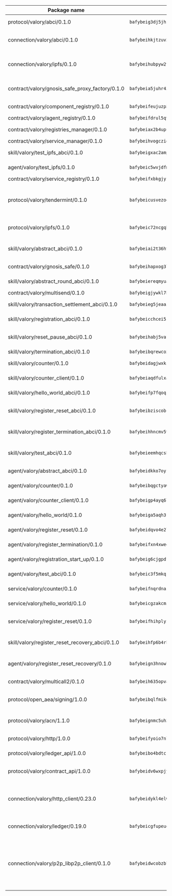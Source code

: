 | Package name                                                  | Package hash                                                  | Description                                                                                                                |
| ------------------------------------------------------------- | ------------------------------------------------------------- | -------------------------------------------------------------------------------------------------------------------------- |
| protocol/valory/abci/0.1.0                                    | `bafybeig3dj5jhsowlvg3t73kgobf6xn4nka7rkttakdb2gwsg5bp7rt7q4` | A protocol for ABCI requests and responses.                                                                                |
| connection/valory/abci/0.1.0                                  | `bafybeihkjtzuv3oaq5olerjwnhf5qg5gsmgdsvg27aaeqeg46ch7mjvggi` | connection to wrap communication with an ABCI server.                                                                      |
| connection/valory/ipfs/0.1.0                                  | `bafybeihubpyw2t3bwncz3l7jt4gf5xvfydwmob463vvgf3ikkhlwxakm3m` | A connection responsible for uploading and downloading files from IPFS.                                                    |
| contract/valory/gnosis_safe_proxy_factory/0.1.0               | `bafybeia5juhr43gwsezhm4bznbh4x62o2puu4rgalf7ddoq7y5xyekyjm4` | Gnosis Safe proxy factory (GnosisSafeProxyFactory) contract                                                                |
| contract/valory/component_registry/0.1.0                      | `bafybeifeujuzp56zzdhyvxitnaakqetcqhbqr2x6jxnhj7ahzm7pb2y7uy` | Component registry contract                                                                                                |
| contract/valory/agent_registry/0.1.0                          | `bafybeifdrul5qvk5hj4ggy63ff3smt6wc4c67srnqxxfpbz3jsgbpuavgy` | Agent registry contract                                                                                                    |
| contract/valory/registries_manager/0.1.0                      | `bafybeiax2b4upu7uiea4otvc5jv3rnmnnb6g2bmb2jkrhqtuyjyylskt6i` | Registries Manager contract                                                                                                |
| contract/valory/service_manager/0.1.0                         | `bafybeihvogcziooqau7n22tejzan2baghjaodkb2u74i3aao7ffomk4aem` | Service Manager contract                                                                                                   |
| skill/valory/test_ipfs_abci/0.1.0                             | `bafybeigxac2amplymhl4en45qynz3ce4gllf6wijkur2svdtnlaefqca64` | IPFS e2e testing application.                                                                                              |
| agent/valory/test_ipfs/0.1.0                                  | `bafybeic5wvjdfmmsag6dwmnidjt7e33a7y6xegfhb2vcwfukpfuitvlj4u` | Agent for testing the ABCI connection.                                                                                     |
| contract/valory/service_registry/0.1.0                        | `bafybeifxbkgjyznz4mk3gltlxqpomrkgbmpjx6cstxfnryjvtyjuqu66ua` | Service Registry contract                                                                                                  |
| protocol/valory/tendermint/0.1.0                              | `bafybeicusvezoqlmyt6iqomcbwaz3xkhk2qf3d56q5zprmj3xdxfy64k54` | A protocol for communication between two AEAs to share tendermint configuration details.                                   |
| protocol/valory/ipfs/0.1.0                                    | `bafybeic72ncgqbzoz2guj4p4yjqulid7mv6yroeh65hxznloamoveeg7hq` | A protocol specification for IPFS requests and responses.                                                                  |
| skill/valory/abstract_abci/0.1.0                              | `bafybeiai2t36ht3blisjneahv5almyfieqokl4auj2n43rj4k5chun2i44` | The abci skill provides a template of an ABCI application.                                                                 |
| contract/valory/gnosis_safe/0.1.0                             | `bafybeihapxog3l3om23nyfasrzq4xfxi3chsvqlc6rws5ivvol35rwdt7m` | Gnosis Safe (GnosisSafeL2) contract                                                                                        |
| skill/valory/abstract_round_abci/0.1.0                        | `bafybeiereqmyuak3ucpjaeadui5jn5z5g5le2xnlc52okeo5pnecsat6p4` | abstract round-based ABCI application                                                                                      |
| contract/valory/multisend/0.1.0                               | `bafybeigjywkl7hydjsrkogob3xebj2ifhqwmfhhxoeyrndzhhxi5u6amey` | MultiSend contract                                                                                                         |
| skill/valory/transaction_settlement_abci/0.1.0                | `bafybeieg5jeaaic3xamhiwq2ux5csyt7aed4d6ecyyrlvdnoh2hasvsgc4` | ABCI application for transaction settlement.                                                                               |
| skill/valory/registration_abci/0.1.0                          | `bafybeicchcei5sdajvfjvkg74sywy6jucnsv44udnjbzallixqfreiaq7q` | ABCI application for common apps.                                                                                          |
| skill/valory/reset_pause_abci/0.1.0                           | `bafybeihabj5vafbd5xonmjbgf7jhfxwaw3r7ty4pwucww43lkp4knmdgeq` | ABCI application for resetting and pausing app executions.                                                                 |
| skill/valory/termination_abci/0.1.0                           | `bafybeibqrewcox3vkshvtplhot6dkj2xabvxnkeer743tchi4ju6li6obi` | Termination skill.                                                                                                         |
| skill/valory/counter/0.1.0                                    | `bafybeidagjwxkcpeltlzk3azq4b4idaibyxxv4iouis7pupmdfosinhc44` | The ABCI Counter application example.                                                                                      |
| skill/valory/counter_client/0.1.0                             | `bafybeiaqdfulxamdshw7fykfkqvkpvjb5bnmhv7ffrjiwdi4ktiulklx6q` | A client for the ABCI counter application.                                                                                 |
| skill/valory/hello_world_abci/0.1.0                           | `bafybeifp7fqoqzpuu3ygtmtkee27fya5553y2whd5mvpbfa7ercosnnhem` | Hello World ABCI application.                                                                                              |
| skill/valory/register_reset_abci/0.1.0                        | `bafybeibziscobcyqhjrj5lqtcfkd63a3q5ph47nwwl3nkmu5u7iuzrjwxi` | ABCI application for dummy skill that registers and resets                                                                 |
| skill/valory/register_termination_abci/0.1.0                  | `bafybeihhncmv5vvxcbfhmurc53ndc7fceswbczi7733dhlecwyzs5bawxu` | ABCI application for dummy skill that registers and resets                                                                 |
| skill/valory/test_abci/0.1.0                                  | `bafybeieemhqcsbecr3qshvborleaui5yacvdde5hyn6uqcylgj5kumt7ey` | ABCI application for testing the ABCI connection.                                                                          |
| agent/valory/abstract_abci/0.1.0                              | `bafybeidkko7oyzlqsodf24k2qfnugdzoygn6wzaq3eigaazarevjy4yxb4` | The abstract ABCI AEA - for testing purposes only.                                                                         |
| agent/valory/counter/0.1.0                                    | `bafybeibqgctyaw5f5wmozijtnotyx65fjiidtcd6mz2ggwdkjvtucfv3tu` | The ABCI Counter example as an AEA                                                                                         |
| agent/valory/counter_client/0.1.0                             | `bafybeigp4ayq6lsjdeu4pltrksqwcd5lnoqpuhtwznzc5w5y75337ptfo4` | The ABCI Counter example as an AEA                                                                                         |
| agent/valory/hello_world/0.1.0                                | `bafybeiga5aqh3ffd6vbnyqbhqlnmlcawbsfbb2ly5g3twknvt66t7epejq` | Hello World ABCI example.                                                                                                  |
| agent/valory/register_reset/0.1.0                             | `bafybeidqvo4e2lfs4fzhrptq73rcepwf5r6wgufvw4xryp2njsmdq42qia` | Register reset to replicate Tendermint issue.                                                                              |
| agent/valory/register_termination/0.1.0                       | `bafybeifxn4xweengre5odtl2qkduarmug4sichzbszc33a3um2vv3ojune` | Register terminate to test the termination feature.                                                                        |
| agent/valory/registration_start_up/0.1.0                      | `bafybeig6cjgpdfsemt2a2pemajwjziiryjngltkhuo4og7wneckorjubsy` | Registration start-up ABCI example.                                                                                        |
| agent/valory/test_abci/0.1.0                                  | `bafybeic3f5mkqsygpsy3rtpcqkj54girjw7qcis62qb664eqhlajy7pt34` | Agent for testing the ABCI connection.                                                                                     |
| service/valory/counter/0.1.0                                  | `bafybeifnqrdnazqdsbkyddg7fyuibukbedh7fqofj2ov5wpdno62pzcn3u` | A set of agents incrementing a counter                                                                                     |
| service/valory/hello_world/0.1.0                              | `bafybeicgzakcmiosi7szehe2f2dkueyq3y7tvvo6n6ebvde2yqeqdx3upa` | A simple demonstration of a simple ABCI application                                                                        |
| service/valory/register_reset/0.1.0                           | `bafybeifhihplyirq3644cow64vsv3fkc242pjh5xybffzozbufri7edlta` | Test and debug tendermint reset mechanism.                                                                                 |
| skill/valory/register_reset_recovery_abci/0.1.0               | `bafybeihfp6b4rhmnhrtuihzsi5sh67l55fjh4xkxnn6szphcv6q4nvtafa` | ABCI application for dummy skill that registers and resets                                                                 |
| agent/valory/register_reset_recovery/0.1.0                    | `bafybeign3hnowlwecyeoy77km6fkzechic2phiz5novymcjqv5o5w7a74u` | Agent to showcase hard reset as a recovery mechanism.                                                                      |
| contract/valory/multicall2/0.1.0                              | `bafybeih635opvafoeojdbt5hwfdyrwzrlwbs44nvck7zs2mfc2oj7ehiie` | The MakerDAO multicall2 contract.                                                                                          |
| protocol/open_aea/signing/1.0.0                               | `bafybeibqlfmikg5hk4phzak6gqzhpkt6akckx7xppbp53mvwt6r73h7tk4` | A protocol for communication between skills and decision maker.                                                            |
| protocol/valory/acn/1.1.0                                     | `bafybeignmc5uh3vgpuckljcj2tgg7hdqyytkm6m5b6v6mxtazdcvubibva` | The protocol used for envelope delivery on the ACN.                                                                        |
| protocol/valory/http/1.0.0                                    | `bafybeifyoio7nlh5zzyn5yz7krkou56l22to3cwg7gw5v5o3vxwklibhty` | A protocol for HTTP requests and responses.                                                                                |
| protocol/valory/ledger_api/1.0.0                              | `bafybeibo4bdtcrxi2suyzldwoetjar6pqfzm6vt5xal22ravkkcvdmtksi` | A protocol for ledger APIs requests and responses.                                                                         |
| protocol/valory/contract_api/1.0.0                            | `bafybeidv6wxpjyb2sdyibnmmum45et4zcla6tl63bnol6ztyoqvpl4spmy` | A protocol for contract APIs requests and responses.                                                                       |
| connection/valory/http_client/0.23.0                          | `bafybeidykl4elwbcjkqn32wt5h4h7tlpeqovrcq3c5bcplt6nhpznhgczi` | The HTTP_client connection that wraps a web-based client connecting to a RESTful API specification.                        |
| connection/valory/ledger/0.19.0                               | `bafybeicgfupeudtmvehbwziqfxiz6ztsxr5rxzvalzvsdsspzz73o5fzfi` | A connection to interact with any ledger API and contract API.                                                             |
| connection/valory/p2p_libp2p_client/0.1.0                     | `bafybeidwcobzb7ut3efegoedad7jfckvt2n6prcmd4g7xnkm6hp6aafrva` | The libp2p client connection implements a tcp connection to a running libp2p node as a traffic delegate to send/receive envelopes to/from agents in the DHT. |
